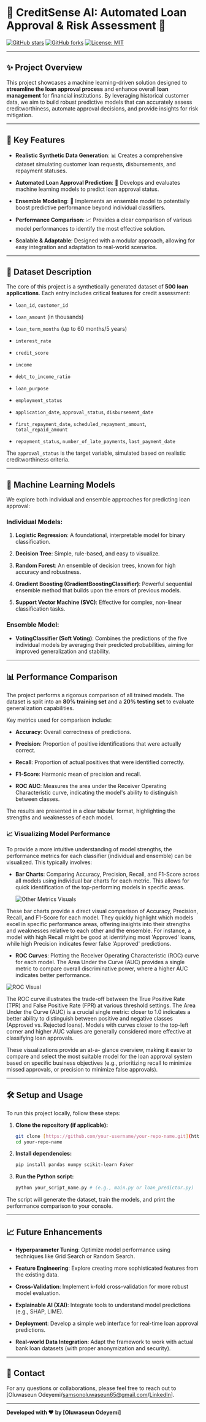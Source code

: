 # 🏦 CreditSense AI: Automated Loan Approval & Risk Assessment 🚀

[![GitHub stars](https://img.shields.io/github/stars/your-username/your-repo-name.svg?style=social&label=Star)](https://github.com/SamsonOluwaseun/All_About_Analytics/blob/main/Python/Loan_Approval_Prediction_Model)
[![GitHub forks](https://img.shields.io/github/forks/your-username/your-repo-name.svg?style=social&label=Fork)](https://github.com/SamsonOluwaseun/All_About_Analytics/blob/main/Python/Loan_Approval_Prediction_Model/fork)
[![License: MIT](https://img.shields.io/badge/License-MIT-yellow.svg)](https://opensource.org/licenses/MIT)

---

## ✨ Project Overview

This project showcases a machine learning-driven solution designed to **streamline the loan approval process** and enhance overall **loan management** for financial institutions. By leveraging historical customer data, we aim to build robust predictive models that can accurately assess creditworthiness, automate approval decisions, and provide insights for risk mitigation.

---

## 🎯 Key Features

* **Realistic Synthetic Data Generation**: 📊 Creates a comprehensive dataset simulating customer loan requests, disbursements, and repayment statuses.

* **Automated Loan Approval Prediction**: 🤖 Develops and evaluates machine learning models to predict loan approval status.

* **Ensemble Modeling**: 🤝 Implements an ensemble model to potentially boost predictive performance beyond individual classifiers.

* **Performance Comparison**: 📈 Provides a clear comparison of various model performances to identify the most effective solution.

* **Scalable & Adaptable**: Designed with a modular approach, allowing for easy integration and adaptation to real-world scenarios.

---

## 🚀 Dataset Description

The core of this project is a synthetically generated dataset of **500 loan applications**. Each entry includes critical features for credit assessment:

* `loan_id`, `customer_id`

* `loan_amount` (in thousands)

* `loan_term_months` (up to 60 months/5 years)

* `interest_rate`

* `credit_score`

* `income`

* `debt_to_income_ratio`

* `loan_purpose`

* `employment_status`

* `application_date`, `approval_status`, `disbursement_date`

* `first_repayment_date`, `scheduled_repayment_amount`, `total_repaid_amount`

* `repayment_status`, `number_of_late_payments`, `last_payment_date`

The `approval_status` is the target variable, simulated based on realistic creditworthiness criteria.

---

## 🧠 Machine Learning Models

We explore both individual and ensemble approaches for predicting loan approval:

### Individual Models:

1.  **Logistic Regression**: A foundational, interpretable model for binary classification.

2.  **Decision Tree**: Simple, rule-based, and easy to visualize.

3.  **Random Forest**: An ensemble of decision trees, known for high accuracy and robustness.

4.  **Gradient Boosting (GradientBoostingClassifier)**: Powerful sequential ensemble method that builds upon the errors of previous models.

5.  **Support Vector Machine (SVC)**: Effective for complex, non-linear classification tasks.

### Ensemble Model:

* **VotingClassifier (Soft Voting)**: Combines the predictions of the five individual models by averaging their predicted probabilities, aiming for improved generalization and stability.

---

## 📊 Performance Comparison

The project performs a rigorous comparison of all trained models. The dataset is split into an **80% training set** and a **20% testing set** to evaluate generalization capabilities.

Key metrics used for comparison include:

* **Accuracy**: Overall correctness of predictions.

* **Precision**: Proportion of positive identifications that were actually correct.

* **Recall**: Proportion of actual positives that were identified correctly.

* **F1-Score**: Harmonic mean of precision and recall.

* **ROC AUC**: Measures the area under the Receiver Operating Characteristic curve, indicating the model's ability to distinguish between classes.

The results are presented in a clear tabular format, highlighting the strengths and weaknesses of each model.

### 📈 Visualizing Model Performance

To provide a more intuitive understanding of model strengths, the performance metrics for each classifier (individual and ensemble) can be visualized. This typically involves:

* **Bar Charts**: Comparing Accuracy, Precision, Recall, and F1-Score across all models using individual bar charts for each metric. This allows for quick identification of the top-performing models in specific areas.

  ![Other Metrics Visuals](images/Other-Metics.png)

These bar charts provide a direct visual comparison of Accuracy, Precision, Recall, and F1-Score for each model.
They quickly highlight which models excel in specific performance areas, offering insights into their strengths and weaknesses relative to each other and the ensemble.
For instance, a model with high Recall might be good at identifying most 'Approved' loans, while high Precision indicates fewer false 'Approved' predictions.

* **ROC Curves**: Plotting the Receiver Operating Characteristic (ROC) curve for each model. The Area Under the Curve (AUC) provides a single metric to compare overall discriminative power, where a higher AUC indicates better performance.

![ROC Visual](images/ROC-Curve.png)

The ROC curve illustrates the trade-off between the True Positive Rate (TPR) and False Positive Rate (FPR) at various threshold settings.
The Area Under the Curve (AUC) is a crucial single metric: closer to 1.0 indicates a better ability to distinguish between positive and negative classes (Approved vs. Rejected loans).
Models with curves closer to the top-left corner and higher AUC values are generally considered more effective at classifying loan approvals.

These visualizations provide an at-a- glance overview, making it easier to compare and select the most suitable model for the loan approval system based on specific business objectives (e.g., prioritizing recall to minimize missed approvals, or precision to minimize false approvals).

---

## 🛠️ Setup and Usage

To run this project locally, follow these steps:

1.  **Clone the repository (if applicable):**
    ```bash
    git clone [https://github.com/your-username/your-repo-name.git](https://github.com/your-username/your-repo-name.git)
    cd your-repo-name
    ```
2.  **Install dependencies:**
    ```bash
    pip install pandas numpy scikit-learn Faker
    ```
3.  **Run the Python script:**
    ```bash
    python your_script_name.py # (e.g., main.py or loan_predictor.py)
    ```

The script will generate the dataset, train the models, and print the performance comparison to your console.

---

## 📈 Future Enhancements

* **Hyperparameter Tuning**: Optimize model performance using techniques like Grid Search or Random Search.

* **Feature Engineering**: Explore creating more sophisticated features from the existing data.

* **Cross-Validation**: Implement k-fold cross-validation for more robust model evaluation.

* **Explainable AI (XAI)**: Integrate tools to understand model predictions (e.g., SHAP, LIME).

* **Deployment**: Develop a simple web interface for real-time loan approval predictions.

* **Real-world Data Integration**: Adapt the framework to work with actual bank loan datasets (with proper anonymization and security).

---

## 👋 Contact

For any questions or collaborations, please feel free to reach out to [Oluwaseun Odeyemi/samsonoluwaseun65@gmail.com/[LinkedIn](https://www.linkedin.com/in/oluwaseun-o-odeyemi/)].

---

**Developed with ❤️ by [Oluwaseun Odeyemi]**
